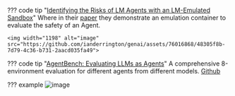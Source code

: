 
??? code tip "[Identifying the Risks of LM Agents with an LM-Emulated Sandbox](https://arxiv.org/pdf/2309.15817.pdf)"
    Where in their [paper](https://arxiv.org/pdf/2309.15817.pdf) they demonstrate an emulation container to evaluate the safety of an Agent.
    
    <img width="1198" alt="image" src="https://github.com/ianderrington/genai/assets/76016868/48305f8b-7d79-4c36-b731-2aacd035fa49">

    

??? code tip "[AgentBench: Evaluating LLMs as Agents](https://arxiv.org/pdf/2308.03688.pdf)"
    A comprehensive 8-environment evaluation for different agents from different models.
    [Github](https://github.com/THUDM/AgentBench)
  
??? example
    ![image](https://github.com/ianderrington/genai/assets/76016868/b6d3e2d8-7548-4336-b9ae-ced2844aa6ae)
